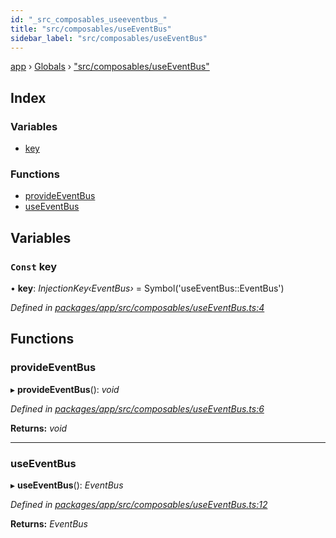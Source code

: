 ```yaml
---
id: "_src_composables_useeventbus_"
title: "src/composables/useEventBus"
sidebar_label: "src/composables/useEventBus"
---
```


[app](../index.md) › [Globals](../globals.md) › ["src/composables/useEventBus"](_src_composables_useeventbus_.md)

## Index

### Variables

* [key](_src_composables_useeventbus_.md#const-key)

### Functions

* [provideEventBus](_src_composables_useeventbus_.md#provideeventbus)
* [useEventBus](_src_composables_useeventbus_.md#useeventbus)

## Variables

### `Const` key

• **key**: *InjectionKey‹EventBus›* = Symbol('useEventBus::EventBus')

*Defined in [packages/app/src/composables/useEventBus.ts:4](https://github.com/will-hart/pixatore/blob/5d54977/packages/app/src/composables/useEventBus.ts#L4)*

## Functions

###  provideEventBus

▸ **provideEventBus**(): *void*

*Defined in [packages/app/src/composables/useEventBus.ts:6](https://github.com/will-hart/pixatore/blob/5d54977/packages/app/src/composables/useEventBus.ts#L6)*

**Returns:** *void*

___

###  useEventBus

▸ **useEventBus**(): *EventBus*

*Defined in [packages/app/src/composables/useEventBus.ts:12](https://github.com/will-hart/pixatore/blob/5d54977/packages/app/src/composables/useEventBus.ts#L12)*

**Returns:** *EventBus*
